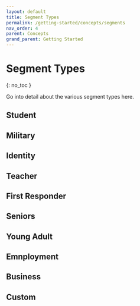 ```yaml
---
layout: default
title: Segment Types
permalink: /getting-started/concepts/segments
nav_order: 4
parent: Concepts
grand_parent: Getting Started
---
```


# Segment Types
{: no_toc }

Go into detail about the various segment types here.

## Student

## Military

## Identity

## Teacher

## First Responder

## Seniors

## Young Adult

## Emnployment

## Business

## Custom